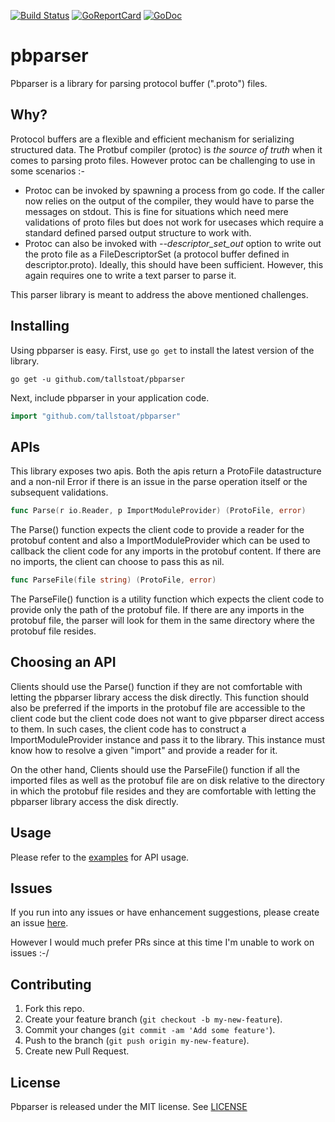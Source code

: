 [![Build Status](https://travis-ci.org/tallstoat/pbparser.svg?branch=master)](https://travis-ci.org/tallstoat/pbparser)
[![GoReportCard](https://goreportcard.com/badge/github.com/tallstoat/pbparser)](https://goreportcard.com/report/github.com/tallstoat/pbparser)
[![GoDoc](https://godoc.org/github.com/tallstoat/pbparser?status.svg)](https://godoc.org/github.com/tallstoat/pbparser)

# pbparser

Pbparser is a library for parsing protocol buffer (".proto") files.

## Why?

Protocol buffers are a flexible and efficient mechanism for serializing structured data. 
The Protbuf compiler (protoc) is *the source of truth* when it comes to parsing proto files.
However protoc can be challenging to use in some scenarios :-

* Protoc can be invoked by spawning a process from go code. If the caller now relies on the output of the compiler, they would have to parse the messages on stdout. This is fine for situations which need mere validations of proto files but does not work for usecases which require a standard defined parsed output structure to work with.
* Protoc can also be invoked with *--descriptor_set_out* option to write out the proto file as a FileDescriptorSet (a protocol buffer defined in descriptor.proto). Ideally, this should have been sufficient. However, this again requires one to write a text parser to parse it. 

This parser library is meant to address the above mentioned challenges.

## Installing

Using pbparser is easy. First, use `go get` to install the latest version of the library. 

```
go get -u github.com/tallstoat/pbparser
```

Next, include pbparser in your application code.

```go
import "github.com/tallstoat/pbparser"
```

## APIs

This library exposes two apis. Both the apis return a ProtoFile datastructure and a non-nil Error if there is an issue in the parse operation itself or the subsequent validations.

```go
func Parse(r io.Reader, p ImportModuleProvider) (ProtoFile, error)
```

The Parse() function expects the client code to provide a reader for the protobuf content and also a ImportModuleProvider which can be used to callback the client code for any imports in the protobuf content. If there are no imports, the client can choose to pass this as nil.

```go
func ParseFile(file string) (ProtoFile, error)
```

The ParseFile() function is a utility function which expects the client code to provide only the path of the protobuf file. If there are any imports in the protobuf file, the parser will look for them in the same directory where the protobuf file resides.

## Choosing an API

Clients should use the Parse() function if they are not comfortable with letting the pbparser library access the disk directly. This function should also be preferred if the imports in the protobuf file are accessible to the client code but the client code does not want to give pbparser direct access to them. In such cases, the client code has to construct a ImportModuleProvider instance and pass it to the library. This instance must know how to resolve a given "import" and provide a reader for it.  

On the other hand, Clients should use the ParseFile() function if all the imported files as well as the protobuf file are on disk relative to the directory in which the protobuf file resides and they are comfortable with letting the pbparser library access the disk directly.  

## Usage

Please refer to the [examples](https://godoc.org/github.com/tallstoat/pbparser#pkg-examples) for API usage.

## Issues

If you run into any issues or have enhancement suggestions, please create an issue [here](https://github.com/tallstoat/pbparser/issues).

However I would much prefer PRs since at this time I'm unable to work on issues :-/

## Contributing

1. Fork this repo.
2. Create your feature branch (`git checkout -b my-new-feature`).
3. Commit your changes (`git commit -am 'Add some feature'`).
4. Push to the branch (`git push origin my-new-feature`).
5. Create new Pull Request.

## License

Pbparser is released under the MIT license. See [LICENSE](https://github.com/tallstoat/pbparser/blob/master/LICENSE)

